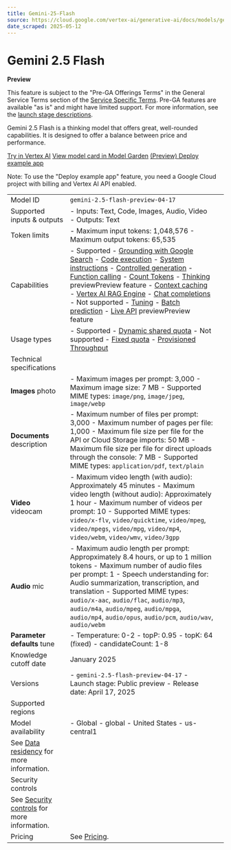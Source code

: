 ```yaml
---
title: Gemini-25-Flash
source: https://cloud.google.com/vertex-ai/generative-ai/docs/models/gemini/2-5-flash
date_scraped: 2025-05-12
---
```


# Gemini 2.5 Flash 

**Preview**

This feature is subject to the "Pre-GA Offerings Terms" in the General Service Terms section
of the [Service Specific Terms](https://cloud.google.com/terms/service-terms#1).
Pre-GA features are available "as is" and might have limited support.
For more information, see the
[launch stage descriptions](https://cloud.google.com/products#product-launch-stages).

Gemini 2.5 Flash is a thinking model that offers great, well-rounded
capabilities. It is designed to offer a balance between price and performance.

[Try in Vertex AI](https://console.cloud.google.com/vertex-ai/generative/multimodal/create/text?model=gemini-2.5-flash-preview-04-17) [View model card in Model Garden](https://console.cloud.google.com/vertex-ai/publishers/google/model-garden/gemini-2.5-flash-preview-04-17) [(Preview) Deploy example app](https://console.cloud.google.com/vertex-ai/studio/multimodal?suggestedPrompt=How%20does%20AI%20work&deploy=true&model=gemini-2.5-flash-preview-04-17)

Note: To use the "Deploy example app" feature, you need a Google Cloud project with billing and Vertex AI API enabled.

| | | |
| --- | --- | --- |
| Model ID | `gemini-2.5-flash-preview-04-17` | |
| Supported inputs & outputs | - Inputs: Text, Code, Images, Audio, Video - Outputs: Text | |
| Token limits | - Maximum input tokens: 1,048,576 - Maximum output tokens: 65,535 | |
| Capabilities | - Supported - [Grounding with Google Search](https://cloud.google.com/vertex-ai/generative-ai/docs/grounding/grounding-with-google-search) - [Code execution](../../multimodal/code-execution_1.md) - [System instructions](https://cloud.google.com/vertex-ai/generative-ai/docs/learn/prompts/system-instruction-introduction) - [Controlled generation](https://cloud.google.com/vertex-ai/generative-ai/docs/multimodal/control-generated-output) - [Function calling](https://cloud.google.com/vertex-ai/generative-ai/docs/multimodal/function-calling) - [Count Tokens](https://cloud.google.com/vertex-ai/generative-ai/docs/multimodal/get-token-count) - [Thinking](../../thinking_1.md) previewPreview feature - [Context caching](https://cloud.google.com/vertex-ai/generative-ai/docs/context-cache/context-cache-overview) - [Vertex AI RAG Engine](https://cloud.google.com/vertex-ai/generative-ai/docs/rag-engine/rag-overview) - [Chat completions](https://cloud.google.com/vertex-ai/generative-ai/docs/migrate/openai/overview) - Not supported - [Tuning](https://cloud.google.com/vertex-ai/generative-ai/docs/models/tune-models) - [Batch prediction](https://cloud.google.com/vertex-ai/generative-ai/docs/multimodal/batch-prediction-gemini) - [Live API](../../live-api_1.md) previewPreview feature | |
| Usage types | - Supported - [Dynamic shared quota](https://cloud.google.com/vertex-ai/generative-ai/docs/dsq) - Not supported - [Fixed quota](../../quotas.md) - [Provisioned Throughput](https://cloud.google.com/vertex-ai/generative-ai/docs/provisioned-throughput) | |
| Technical specifications |
| **Images** photo | - Maximum images per prompt: 3,000 - Maximum image size: 7 MB - Supported MIME types: `image/png`, `image/jpeg`, `image/webp` |
| **Documents** description | - Maximum number of files per prompt: 3,000 - Maximum number of pages per file: 1,000 - Maximum file size per file for the API or Cloud Storage imports: 50 MB - Maximum file size per file for direct uploads through the console: 7 MB - Supported MIME types: `application/pdf`, `text/plain` |
| **Video** videocam | - Maximum video length (with audio): Approximately 45 minutes - Maximum video length (without audio): Approximately 1 hour - Maximum number of videos per prompt: 10 - Supported MIME types: `video/x-flv`, `video/quicktime`, `video/mpeg`, `video/mpegs`, `video/mpg`, `video/mp4`, `video/webm`, `video/wmv`, `video/3gpp` |
| **Audio** mic | - Maximum audio length per prompt: Appropximately 8.4 hours, or up to 1 million tokens - Maximum number of audio files per prompt: 1 - Speech understanding for: Audio summarization, transcription, and translation - Supported MIME types: `audio/x-aac`, `audio/flac`, `audio/mp3`, `audio/m4a`, `audio/mpeg`, `audio/mpga`, `audio/mp4`, `audio/opus`, `audio/pcm`, `audio/wav`, `audio/webm` |
| **Parameter defaults** tune | - Temperature: 0-2 - topP: 0.95 - topK: 64 (fixed) - candidateCount: 1-8 |
| Knowledge cutoff date | January 2025 | |
| Versions | - `gemini-2.5-flash-preview-04-17` - Launch stage: Public preview - Release date: April 17, 2025 | |
| Supported regions |
| Model availability | - Global - global - United States - us-central1 |
| See [Data residency](https://cloud.google.com/vertex-ai/generative-ai/docs/learn/data-residency) for more information. | |
| Security controls |
| See [Security controls](https://cloud.google.com/vertex-ai/generative-ai/docs/security-controls) for more information. | |
| Pricing | See [Pricing](https://cloud.google.com/vertex-ai/generative-ai/pricing). | |